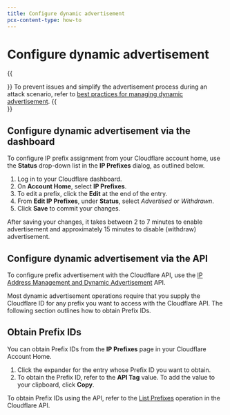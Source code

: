 ```yaml
---
title: Configure dynamic advertisement
pcx-content-type: how-to
---
```


# Configure dynamic advertisement

{{<Aside>}}
To prevent issues and simplify the advertisement process during an attack scenario, refer to [best practices for managing dynamic advertisement](/byoip/best-practices/dynamic-advertisement/).
{{</Aside>}}

## Configure dynamic advertisement via the dashboard

To configure IP prefix assignment from your Cloudflare account home, use the **Status** drop-down list in the **IP Prefixes** dialog, as outlined below.

1.  Log in to your Cloudflare dashboard.
2.  On **Account Home**, select **IP Prefixes**.
3.  To edit a prefix, click the **Edit** at the end of the entry.
4.  From **Edit IP Prefixes**, under **Status**, select _Advertised_ or _Withdrawn_.
5.  Click **Save** to commit your changes.

After saving your changes, it takes between 2 to 7 minutes to enable advertisement and approximately 15 minutes to disable (withdraw) advertisement.

## Configure dynamic advertisement via the API

To configure prefix advertisement with the Cloudflare API, use the [IP Address Management and Dynamic Advertisement](https://api.cloudflare.com/#ip-address-management-dynamic-advertisement-properties) API.

Most dynamic advertisement operations require that you supply the Cloudflare ID for any prefix you want to access with the Cloudflare API. The following section outlines how to obtain Prefix IDs.

## Obtain Prefix IDs

You can obtain Prefix IDs from the **IP Prefixes** page in your Cloudflare Account Home.

1.  Click the expander for the entry whose Prefix ID you want to obtain.
2.  To obtain the Prefix ID, refer to the **API Tag** value. To add the value to your clipboard, click **Copy**.

To obtain Prefix IDs using the API, refer to the [List Prefixes](https://api.cloudflare.com/#ip-address-management-prefixes-list-prefixes) operation in the Cloudflare API.
